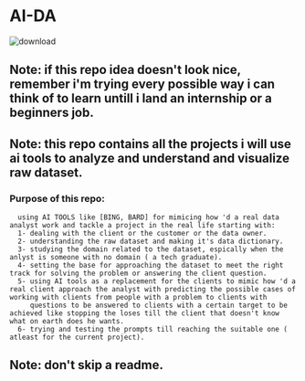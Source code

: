 # AI-DA  

![download](https://github.com/abdulrahmanyaser/AI-DA/assets/74540804/08701593-1fc2-4ece-a51e-8f0d1638d4fb)  


## Note: if this repo idea doesn't look nice, remember i'm trying every possible way i can think of to learn untill i land an internship or a beginners job.
## Note: this repo contains all the projects i will use ai tools to analyze and understand and visualize raw dataset.  
### Purpose of this repo:
      using AI TOOLS like [BING, BARD] for mimicing how 'd a real data analyst work and tackle a project in the real life starting with:  
      1- dealing with the client or the customer or the data owner. 
      2- understanding the raw dataset and making it's data dictionary.  
      3- studying the domain related to the dataset, espically when the anlyst is someone with no domain ( a tech graduate).  
      4- setting the base for approaching the dataset to meet the right track for solving the problem or answering the client question.  
      5- using AI tools as a replacement for the clients to mimic how 'd a real client approach the analyst with predicting the possible cases of working with clients from people with a problem to clients with   
         questions to be answered to clients with a certain target to be achieved like stopping the loses till the client that doesn't know what on earth does he wants.  
      6- trying and testing the prompts till reaching the suitable one ( atleast for the current project).

## Note: don't skip a readme.  
